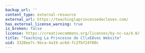 ```yaml
---
backup_url: ''
content_type: external-resource
external_url: https://teachinglaprincessedecleves.com/
has_external_license_warning: true
is_broken: false
license: https://creativecommons.org/licenses/by-nc-sa/4.0/
title: "Teaching La Princesse de Cl\xE8ves Website"
uid: 3320ee7c-9eca-4a19-ac6d-fc2fbf24f00c
---
```

